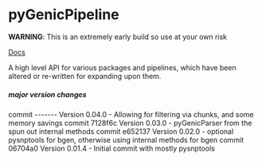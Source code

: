# pyGenicPipeline

**WARNING**: This is an extremely early build so use at your own risk

[Docs](https://sbaker-dev.github.io/pyGenicPipeline/.)

A high level API for various packages and pipelines, which have been altered or re-written for expanding upon them. 

 

##### major version changes

commit ------- Version 0.04.0 - Allowing for filtering via chunks, and some memory savings
commit 7128f6c Version 0.03.0 - pyGenicParser from the spun out internal methods 
commit e652137 Version 0.02.0 - optional pysnptools for bgen, otherwise using internal methods for bgen
commit 06704a0 Version 0.01.4 - Initial commit with mostly pysnptools
